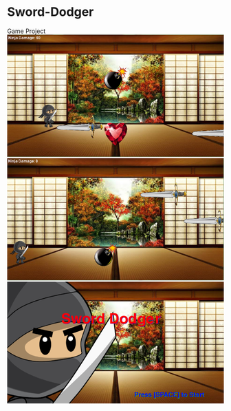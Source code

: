 # Sword-Dodger
Game Project
<img src = "https://github.com/cenriquez8672/Sword-Dodger/blob/master/Game%20Pictures/During%201.png">
<img src = "https://github.com/cenriquez8672/Sword-Dodger/blob/master/Game%20Pictures/During%202.png">
<img src = "https://github.com/cenriquez8672/Sword-Dodger/blob/master/Game%20Pictures/Start%20Up.png">
